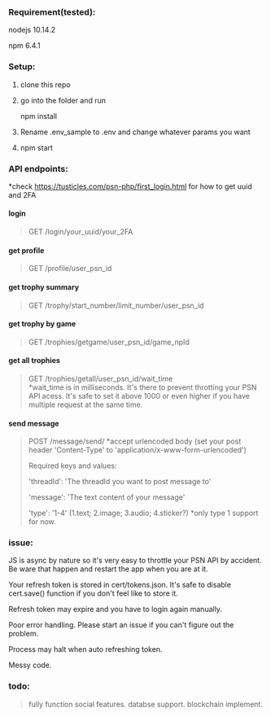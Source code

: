 ### Requirement(tested):
nodejs 10.14.2

npm 6.4.1

### Setup:
1. clone this repo
2. go into the folder and run 

   npm install
3. Rename .env_sample to .env and change whatever params you want
4. npm start


### API endpoints:

*check https://tusticles.com/psn-php/first_login.html for how to get uuid and 2FA

#### login 
> GET /login/your_uuid/your_2FA

#### get profile                                 
> GET /profile/user_psn_id

#### get trophy summary
> GET /trophy/start_number/limit_number/user_psn_id

#### get trophy by game
> GET /trophies/getgame/user_psn_id/game_npId

#### get all trophies
> GET /trophies/getall/user_psn_id/wait_time     
> *wait_time is in milliseconds. It's there to prevent throtting your PSN API acess. It's safe to set it above 1000 or even higher if you have multiple request at the same time.

#### send message
> POST /message/send/
> *accept urlencoded body (set your post header 'Content-Type' to 'application/x-www-form-urlencoded')
>
> Required keys and values:  
>
> 'threadId': 'The threadId you want to post message to'
>
> 'message': 'The text content of your message'
>
> 'type': '1-4' (1.text; 2.image; 3.audio; 4.sticker?)  *only type 1 support for now.

### issue:

JS is async by nature so it's very easy to throttle your PSN API by accident. Be ware that happen and restart the app when you are at it.

Your refresh token is stored in cert/tokens.json. It's safe to disable cert.save() function if you don't feel like to store it.

Refresh token may expire and you have to login again manually.

Poor error handling. Please start an issue if you can't figure out the problem.

Process may halt when auto refreshing token.

Messy code.


### todo:
> fully function social features.
> databse support.
> blockchain implement.


